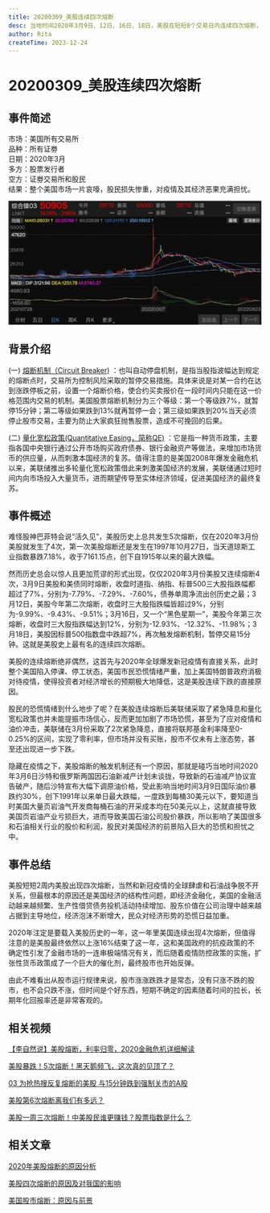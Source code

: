 ```yaml
---
title: 20200309_美股连续四次熔断
desc: 当地时间2020年3月9日、12日、16日、18日，美股在短短8个交易日内连续四次熔断，截止3月18日尾盘，三大股指再度下挫，截至收盘，标普500指数即跌7.47%，再次触发熔断，停盘15分钟，总的来说2020年美股熔断了4次，并且4次都出现在2020年3月份，这是美股史上著名的连续四次熔断。
author: Rita
createTime: 2023-12-24
---
```


# 20200309_美股连续四次熔断

## 事件简述
市场：美国所有交易所  
品种：所有证劵  
日期：2020年3月  
多方：股票发行者  
空方：证劵交易所和股民  
结果：整个美国市场一片哀嚎，股民损失惨重，对疫情及其经济恶果充满担忧。	

![ni](/assets/images/ni.jpg)

## 背景介绍

(一) [熔断机制（Circuit Breaker)](https://www.cadforex.com/gupiao/27442.html) ：也叫自动停盘机制，是指当股指波幅达到规定的熔断点时，交易所为控制风险采取的暂停交易措施。具体来说是对某一合约在达到涨跌停板之前，设置一个熔断价格，使合约买卖报价在一段时间内只能在这一价格范围内交易的机制。美国股票熔断机制分为三个等级：第一个等级跌7%，就暂停15分钟；第二等级如果跌到13%就再暂停一会；第三级如果跌到20%当天必须停止股市交易，主要为防止大家疯狂抛售股票，造成不可挽回的后果。

(二) [量化宽松政策(Quantitative Easing，简称QE)](https://baike.so.com/doc/5374721-5676842.html) ：它是指一种货币政策，主要指各国中央银行通过公开市场购买政府债券、银行金融资产等做法，来增加市场货币的供应量，从而刺激本国经济的复苏。值得注意的是美国2008年爆发金融危机以来，美联储推出多轮量化宽松政策借此来刺激美国经济的发展，美联储通过短时间内向市场投入大量货币，进而期望传导至实体经济领域，促进美国经济的最终复苏。

## 事件概述

难怪股神巴菲特会说“活久见”，美股历史上总共发生5次熔断，仅在2020年3月份美股就发生了4次，第一次美股熔断还是发生在1997年10月27日，当天道琼斯工业指数暴跌7.18%，收于7161.15点，创下自1915年以来的最大跌幅。

然而历史总会以惊人且更加荒谬的形式出现，仅仅2020年3月份美股又连续熔断4次，3月9日美股和美债同时熔断，收盘时道指、纳指、标普500三大股指跌幅都超过了7%，分别为-7.79%、-7.29%、-7.60%，债券单周净流出创历史之最；3月12日，美股今年第二次熔断，收盘时三大股指跌幅皆超过9%，分别为-9.99%、-9.43%、-9.51%；3月16日，又一个“黑色星期一”，美股今年第三次熔断，收盘时三大股指跌幅达到12%，分别为-12.93%、-12.32%、-11.98%；3月18日，美股因标普500指数盘中跌超7%，再次触发熔断机制，暂停交易15分钟。这就是美股史上最有名的连续四次熔断。

美股的连续熔断绝非偶然，这首先与2020年全球爆发新冠疫情有直接关系，此时整个美国陷入停课、停工状态，美国市民恐慌情绪严重，加上美国特朗普政府消极对待疫情，使得投资者对经济增长的预期极大地降低，这是美股连续下跌的直接原因。

股民的恐慌情绪到什么地步了呢？在美股连续熔断后美联储采取了紧急降息和量化宽松政策也并未能提振市场信心，反而更加加剧了市场恐慌，甚至为了应对疫情和油价冲击，美联储在3月份采取了2次紧急降息，直接将联邦基金利率降至0-0.25%的区间，实现了零利率，但市场并没有买账，股市不仅未有上涨态势，甚至还出现进一步下跌。

隐藏在疫情之下，美股熔断的触发机制还有一个原因，那就是碰巧当地时间2020年3月6日沙特和俄罗斯两国因石油新减产计划未谈拢，导致新的石油减产协议宣告破产，随后沙特宣布大幅下调原油价格，受此影响当地时间3月9日国际油价暴跌约30%，创下1991年以来单日最大跌幅，一度跌到每桶30美元以下，要知道当时美国大量页岩油气开发商每桶石油的开采成本均在50美元以上，这就直接导致美国页岩油产业亏损巨大，进而导致美国石油公司股价暴跌，所以影响了美国很多和石油相关行业的股价和利润，股民对美国经济的前景陷入巨大的恐慌和担忧之中。

## 事件总结
  
美股短短2周内美股出现四次熔断，当然和新冠疫情的全球肆虐和石油战争脱不开关系，但最根本的原因还是美国经济的结构性问题，即经济金融化，美国的金融活动越来越频繁、生产性借贷债务投机活动持续增加、股东价值在公司治理中越来越占据到主导地位，经济泡沫不断增大，民众对经济形势的恐慌日益加重。

2020年注定是要载入美股历史的一年，这一年里美国连续出现4次熔断，但值得注意的是美股最终依然以上涨16%结束了这一年，这和美国政府的抗疫政策的不确定性引发了金融市场的一连串极端情况有关，而后随着疫情防控政策的实施，扩张性货币政策成了一个巨大的催化剂，最终股市也开始反弹。

由此不难看出从股市运行规律来说，股市涨涨跌跌才是常态，没有只涨不跌的股市，也不会只跌不涨，但时间是个好东西，短期不确定的因素随着时间的拉长，长期年化回报率还是非常客观的。

## 相关视频
 
[【李自然说】美股熔断，利率归零，2020金融危机详细解读](https://www.bilibili.com/video/BV1BE411P7hG)
			
[美股暴跌！5次熔断！黑天鹅频飞，这次真的见顶了？](https://www.bilibili.com/video/BV1ES4y1f7Qo)

[03 为抢热搜反复熔断的美股 与15分钟跌到强制关市的A股](https://www.bilibili.com/video/BV1bE411c7Av)

[美股第6次熔断离我们有多远？](https://www.bilibili.com/video/BV1SE411P7sb)

[美股一周三次熔断！中美股民谁更赚钱？股票指数是什么？](https://www.bilibili.com/video/BV1h7411d7ea)
			
## 相关文章

[2020年美股熔断的原因分析](https://zhuanlan.zhihu.com/p/304742949)
			 	 			 
[美股四次熔断的原因及对我国的影响](https://www.fx361.com/page/2020/1102/7174271.shtml)
			 
[美国股市熔断：原因与前景](https://xueqiu.com/7322952392/166932906)
			 
